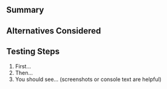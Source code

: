 ## Summary

<!-- Write a summary of what you're trying to solve, with links to any relevant
     issues, and how this PR solves it.
     -->

## Alternatives Considered

<!-- Are there other ways to add the feature or solve the bug you considered?
     Why didn't you pursue them further?
     -->

## Testing Steps

1. First...
2. Then...
3. You should see... (screenshots or console text are helpful)
